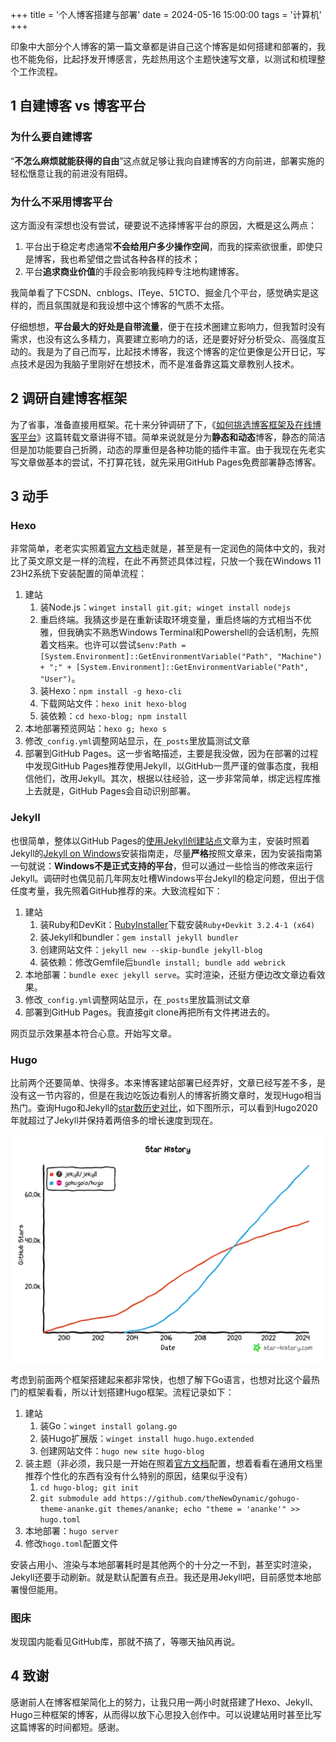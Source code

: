 +++
title = '个人博客搭建与部署'
date = 2024-05-16 15:00:00
tags = '计算机'
+++

印象中大部分个人博客的第一篇文章都是讲自己这个博客是如何搭建和部署的，我也不能免俗，比起抒发开博感言，先趁热用这个主题快速写文章，以测试和梳理整个工作流程。<!--more-->

## 1 自建博客 vs 博客平台

### 为什么要自建博客

“**不怎么麻烦就能获得的自由**”这点就足够让我向自建博客的方向前进，部署实施的轻松惬意让我的前进没有阻碍。

### 为什么不采用博客平台

这方面没有深想也没有尝试，硬要说不选择博客平台的原因，大概是这么两点：

1. 平台出于稳定考虑通常**不会给用户多少操作空间**，而我的探索欲很重，即使只是博客，我也希望借之尝试各种各样的技术；
2. 平台**追求商业价值**的手段会影响我纯粹专注地构建博客。

我简单看了下CSDN、cnblogs、ITeye、51CTO、掘金几个平台，感觉确实是这样的，而且氛围就是和我设想中这个博客的气质不太搭。

仔细想想，**平台最大的好处是自带流量**，便于在技术圈建立影响力，但我暂时没有需求，也没有这么多精力，真要建立影响力的话，还是要好好分析受众、高强度互动的。我是为了自己而写，比起技术博客，我这个博客的定位更像是公开日记，写点技术是因为我脑子里刚好在想技术，而不是准备靠这篇文章教别人技术。

## 2 调研自建博客框架

为了省事，准备直接用框架。花十来分钟调研了下，《[如何挑选博客框架及在线博客平台](https://www.cnblogs.com/ncphoton/p/16950907.html)》这篇转载文章讲得不错。简单来说就是分为**静态和动态**博客，静态的简洁但是加功能要自己折腾，动态的厚重但是各种功能的插件丰富。由于我现在先老实写文章做基本的尝试，不打算花钱，就先采用GitHub Pages免费部署静态博客。

## 3 动手

### Hexo

非常简单，老老实实照着[官方文档](https://hexo.io/zh-cn/docs/)走就是，甚至是有一定润色的简体中文的，我对比了英文原文是一样的流程，在此不再赘述具体过程，只放一个我在Windows 11 23H2系统下安装配置的简单流程：

1. 建站
   1. 装Node.js：`winget install git.git; winget install nodejs`
   2. 重启终端。我猜这步是在重新读取环境变量，重启终端的方式相当不优雅，但我确实不熟悉Windows Terminal和Powershell的会话机制，先照着文档来。也许可以尝试`$env:Path = [System.Environment]::GetEnvironmentVariable("Path", "Machine") + ";" + [System.Environment]::GetEnvironmentVariable("Path", "User")`。
   2. 装Hexo：`npm install -g hexo-cli`
   4. 下载网站文件：`hexo init hexo-blog`
   5. 装依赖：`cd hexo-blog; npm install`
2. 本地部署预览网站：`hexo g; hexo s`
3. 修改`_config.yml`调整网站显示，在`_posts`里放篇测试文章
4. 部署到GitHub Pages。这一步省略描述，主要是我没做，因为在部署的过程中发现GitHub Pages推荐使用Jekyll，以GitHub一贯严谨的做事态度，我相信他们，改用Jekyll。其次，根据以往经验，这一步非常简单，绑定远程库推上去就是，GitHub Pages会自动识别部署。

### Jekyll

也很简单，整体以GitHub Pages的[使用Jekyll创建站点](https://docs.github.com/zh/pages/setting-up-a-github-pages-site-with-jekyll/creating-a-github-pages-site-with-jekyll)文章为主，安装时照着Jekyll的[Jekyll on Windows](https://jekyllrb.com/docs/installation/windows/)安装指南走，尽量**严格**按照文章来，因为安装指南第一句就说：**Windows不是正式支持的平台**，但可以通过一些恰当的修改来运行Jekyll。调研时也偶见前几年网友吐槽Windows平台Jekyll的稳定问题，但出于信任度考量，我先照着GitHub推荐的来。大致流程如下：

1. 建站
   1. 装Ruby和DevKit：[RubyInstaller](https://rubyinstaller.org/downloads/)下载安装`Ruby+Devkit 3.2.4-1 (x64)`
   2. 装Jekyll和bundler：`gem install jekyll bundler`
   3. 创建网站文件：`jekyll new --skip-bundle jekyll-blog`
   4. 装依赖：修改Gemfile后`bundle install; bundle add webrick`
2. 本地部署：`bundle exec jekyll serve`。实时渲染，还挺方便边改文章边看效果。
3. 修改`_config.yml`调整网站显示，在`_posts`里放篇测试文章
4. 部署到GitHub Pages。我直接git clone再把所有文件拷进去的。

网页显示效果基本符合心意。开始写文章。

### Hugo

比前两个还要简单、快得多。本来博客建站部署已经弄好，文章已经写差不多，是没有这一节内容的，但是在我边吃饭边看别人的博客折腾文章时，发现Hugo相当热门。查询Hugo和Jekyll的[star数历史对比](https://star-history.com/#jekyll/jekyll&gohugoio/hugo&Date)，如下图所示，可以看到Hugo2020年就超过了Jekyll并保持着两倍多的增长速度到现在。

![star-history-20240516](/assets/star-history-20240516.png)

考虑到前面两个框架搭建起来都非常快，也想了解下Go语言，也想对比这个最热门的框架看看，所以计划搭建Hugo框架。流程记录如下：

1. 建站
   1. 装Go：`winget install golang.go`
   2. 装Hugo扩展版：`winget install hugo.hugo.extended`
   3. 创建网站文件：`hugo new site hugo-blog`
2. 装主题（非必须，我只是一开始在照着[官方文档](https://gohugo.io/getting-started/quick-start/)配置，想着看看在通用文档里推荐个性化的东西有没有什么特别的原因，结果似乎没有）
   1. `cd hugo-blog; git init`
   2. `git submodule add https://github.com/theNewDynamic/gohugo-theme-ananke.git themes/ananke; echo "theme = 'ananke'" >> hugo.toml`
3. 本地部署：`hugo server`
4. 修改`hogo.toml`配置文件

安装占用小、渲染与本地部署耗时是其他两个的十分之一不到，甚至实时渲染，Jekyll还要手动刷新。就是默认配置有点丑。我还是用Jekyll吧，目前感觉本地部署慢但能用。

### 图床

发现国内能看见GitHub库，那就不搞了，等哪天抽风再说。

## 4 致谢

感谢前人在博客框架简化上的努力，让我只用一两小时就搭建了Hexo、Jekyll、Hugo三种框架的博客，从而得以放下心思投入创作中。可以说建站用时甚至比写这篇博客的时间都短。感谢。
